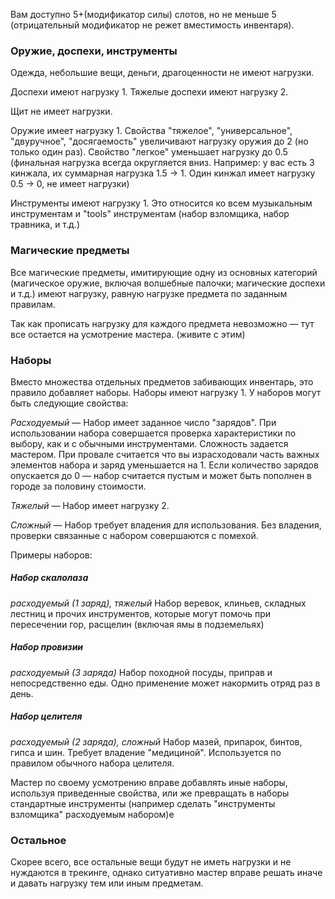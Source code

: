 Вам доступно 5+(модификатор силы) слотов, но не меньше 5 (отрицательный модификатор не режет вместимость инвентаря).

### Оружие, доспехи, инструменты

Одежда, небольшие вещи, деньги, драгоценности не имеют нагрузки.

Доспехи имеют нагрузку 1. Тяжелые доспехи имеют нагрузку 2.

Щит не имеет нагрузки.

Оружие имеет нагрузку 1. 
Свойства "тяжелое", "универсальное", "двуручное", "досягаемость" увеличивают нагрузку оружия до 2 (но только один раз). 
Свойство "легкое" уменьшает нагрузку до 0.5 (финальная нагрузка всегда округляется вниз. Например: у вас есть 3 кинжала, их суммарная нагрузка 1.5 -> 1. Один кинжал имеет нагрузку 0.5 -> 0, не имеет нагрузки)

Инструменты имеют нагрузку 1. Это относится ко всем музыкальным инструментам и "tools" инструментам (набор взломщика, набор травника, и т.д.)

### Магические предметы

Все магические предметы, имитирующие одну из основных категорий (магическое оружие, включая волшебные палочки; магические доспехи и т.д.) имеют нагрузку, равную нагрузке предмета по заданным правилам.

Так как прописать нагрузку для каждого предмета невозможно — тут все остается на усмотрение мастера. (живите с этим)

### Наборы

Вместо множества отдельных предметов забивающих инвентарь, это правило добавляет наборы. Наборы имеют нагрузку 1. У наборов могут быть следующие свойства:

*Расходуемый* — Набор имеет заданное число "зарядов". При использовании набора совершается проверка характеристики по выбору, как и с обычными инструментами. Сложность задается мастером. При провале считается что вы израсходовали часть важных элементов набора и заряд уменьшается на 1. Если количество зарядов опускается до 0 — набор считается пустым и может быть пополнен в городе за половину стоимости.

*Тяжелый* — Набор имеет нагрузку 2.

*Сложный* — Набор требует владения для использования. Без владения, проверки связанные с набором совершаются с помехой.

Примеры наборов:
##### Набор скалолаза
_расходуемый (1 заряд), тяжелый_
Набор веревок, клиньев, складных лестниц и прочих инструментов, которые могут помочь при пересечении гор, расщелин (включая ямы в подземельях)
##### Набор провизии
_расходуемый (3 заряда)_
Набор походной посуды, приправ и непосредственно еды. Одно применение может накормить отряд раз в день.
##### Набор целителя
_расходуемый (2 заряда), сложный_
Набор мазей, припарок, бинтов, гипса и шин. Требует владение "медициной". Используется по правилом обычного набора целителя.

Мастер по своему усмотрению вправе добавлять иные наборы, используя приведенные свойства, или же превращать в наборы стандартные инструменты (например сделать "инструменты взломщика" расходуемым набором)e
### Остальное

Скорее всего, все остальные вещи будут не иметь нагрузки и не нуждаются в трекинге, однако ситуативно мастер вправе решать иначе и давать нагрузку тем или иным предметам.